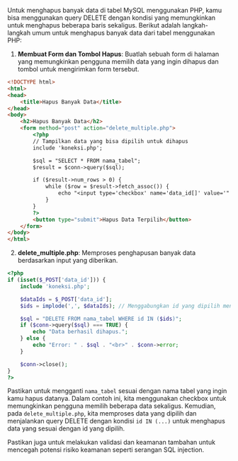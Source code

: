 Untuk menghapus banyak data di tabel MySQL menggunakan PHP, kamu bisa menggunakan query DELETE dengan kondisi yang memungkinkan untuk menghapus beberapa baris sekaligus. Berikut adalah langkah-langkah umum untuk menghapus banyak data dari tabel menggunakan PHP:

1. **Membuat Form dan Tombol Hapus**: Buatlah sebuah form di halaman yang memungkinkan pengguna memilih data yang ingin dihapus dan tombol untuk mengirimkan form tersebut.

```html
<!DOCTYPE html>
<html>
<head>
    <title>Hapus Banyak Data</title>
</head>
<body>
    <h2>Hapus Banyak Data</h2>
    <form method="post" action="delete_multiple.php">
        <?php
        // Tampilkan data yang bisa dipilih untuk dihapus
        include 'koneksi.php';

        $sql = "SELECT * FROM nama_tabel";
        $result = $conn->query($sql);

        if ($result->num_rows > 0) {
            while ($row = $result->fetch_assoc()) {
                echo "<input type='checkbox' name='data_id[]' value='" . $row['id'] . "'>" . $row['nama'] . "<br>";
            }
        }
        ?>
        <button type="submit">Hapus Data Terpilih</button>
    </form>
</body>
</html>
```

2. **delete_multiple.php**: Memproses penghapusan banyak data berdasarkan input yang diberikan.

```php
<?php
if (isset($_POST['data_id'])) {
    include 'koneksi.php';

    $dataIds = $_POST['data_id'];
    $ids = implode(',', $dataIds); // Menggabungkan id yang dipilih menjadi string

    $sql = "DELETE FROM nama_tabel WHERE id IN ($ids)";
    if ($conn->query($sql) === TRUE) {
        echo "Data berhasil dihapus.";
    } else {
        echo "Error: " . $sql . "<br>" . $conn->error;
    }

    $conn->close();
}
?>
```

Pastikan untuk mengganti `nama_tabel` sesuai dengan nama tabel yang ingin kamu hapus datanya. Dalam contoh ini, kita menggunakan checkbox untuk memungkinkan pengguna memilih beberapa data sekaligus. Kemudian, pada `delete_multiple.php`, kita memproses data yang dipilih dan menjalankan query DELETE dengan kondisi `id IN (...)` untuk menghapus data yang sesuai dengan id yang dipilih.

Pastikan juga untuk melakukan validasi dan keamanan tambahan untuk mencegah potensi risiko keamanan seperti serangan SQL injection.
